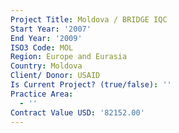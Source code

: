 ```yaml
---
Project Title: Moldova / BRIDGE IQC
Start Year: '2007'
End Year: '2009'
ISO3 Code: MOL
Region: Europe and Eurasia
Country: Moldova
Client/ Donor: USAID
Is Current Project? (true/false): ''
Practice Area:
  - ''
Contract Value USD: '82152.00'
---
```

